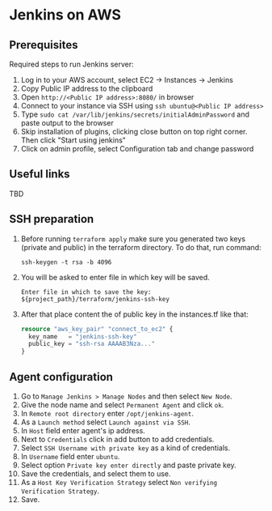 # Jenkins on AWS

## Prerequisites

Required steps to run Jenkins server: 

1. Log in to your AWS account, select EC2 &rarr; Instances &rarr; Jenkins 
2. Copy Public IP address to the clipboard
3. Open `http://<Public IP address>:8080/` in browser
4. Connect to your instance via SSH using `ssh ubuntu@<Public IP address>`
5. Type `sudo cat /var/lib/jenkins/secrets/initialAdminPassword` and paste output to the browser 
6. Skip installation of plugins, clicking close button on top right corner. Then click "Start using jenkins"
7. Click on admin profile, select Configuration tab and change password

## Useful links
TBD

## SSH preparation

1. Before running `terraform apply` make sure you generated two keys (private and public) in the terraform directory.
   To do that, run command:
    ```shell
    ssh-keygen -t rsa -b 4096
    ```
2. You will be asked to enter file in which key will be saved.
    ```
    Enter file in which to save the key: ${project_path}/terraform/jenkins-ssh-key
    ```
3. After that place content the of public key in the instances.tf like that:
    ```terraform
    resource "aws_key_pair" "connect_to_ec2" {
      key_name   = "jenkins-ssh-key"
      public_key = "ssh-rsa AAAAB3Nza..."
    }
    ```

## Agent configuration

1. Go to `Manage Jenkins > Manage Nodes` and then select `New Node`.
2. Give the node name and select `Permanent Agent` and click `ok`.
3. In `Remote root directory` enter `/opt/jenkins-agent`.
4. As a `Launch method` select `Launch against via SSH`.
5. In `Host` field enter agent's ip address.
6. Next to `Credentials` click in add button to add credentials.
7. Select `SSH Username with private key` as a kind of credentials.
8. In `Username` field enter `ubuntu`.
9. Select option `Private key enter directly` and paste private key.
10. Save the credentials, and select them to use.
11. As a `Host Key Verification Strategy` select `Non verifying Verification Strategy`.
12. Save.
